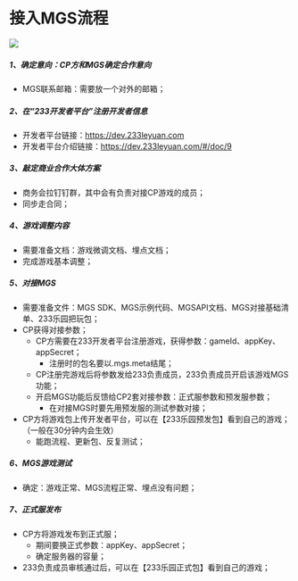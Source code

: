 # 接入MGS流程
![](https://cdn.233xyx.com/1617072660829_407.png)

##### 1、确定意向：CP方和MGS确定合作意向
- MGS联系邮箱：需要放一个对外的邮箱；

##### 2、在“233开发者平台”注册开发者信息
- 开发者平台链接：https://dev.233leyuan.com
- 开发者平台介绍链接：https://dev.233leyuan.com/#/doc/9

##### 3、敲定商业合作大体方案
- 商务会拉钉钉群，其中会有负责对接CP游戏的成员；
- 同步走合同；

##### 4、游戏调整内容
- 需要准备文档：游戏微调文档、埋点文档；
- 完成游戏基本调整；

##### 5、对接MGS
- 需要准备文件：MGS SDK、MGS示例代码、MGSAPI文档、MGS对接基础清单、233乐园把玩包；
- CP获得对接参数；
    - CP方需要在233开发者平台注册游戏，获得参数：gameId、appKey、appSecret；
        - 注册时的包名要以.mgs.meta结尾；
    - CP注册完游戏后将参数发给233负责成员，233负责成员开启该游戏MGS功能；
    - 开启MGS功能后反馈给CP2套对接参数：正式服参数和预发服参数；
        - 在对接MGS时要先用预发服的测试参数对接；
- CP方将游戏包上传开发者平台，可以在【233乐园预发包】看到自己的游戏；（一般在30分钟内会生效）
    - 能跑流程、更新包、反复测试；

##### 6、MGS游戏测试
- 确定：游戏正常、MGS流程正常、埋点没有问题；

##### 7、正式服发布
- CP方将游戏发布到正式服；
    - 期间要换正式参数：appKey、appSecret；
    - 确定服务器的容量；
- 233负责成员审核通过后，可以在【233乐园正式包】看到自己的游戏；
